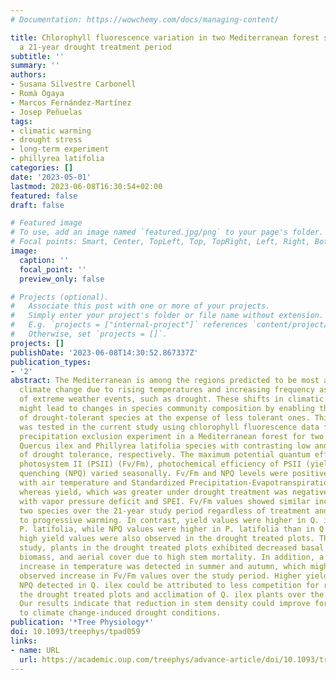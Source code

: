```yaml
---
# Documentation: https://wowchemy.com/docs/managing-content/

title: Chlorophyll fluorescence variation in two Mediterranean forest species over
  a 21-year drought treatment period
subtitle: ''
summary: ''
authors:
- Susana Silvestre Carbonell
- Romà Ogaya
- Marcos Fernández-Martínez
- Josep Peñuelas
tags:
- climatic warming
- drought stress
- long-term experiment
- phillyrea latifolia
categories: []
date: '2023-05-01'
lastmod: 2023-06-08T16:30:54+02:00
featured: false
draft: false

# Featured image
# To use, add an image named `featured.jpg/png` to your page's folder.
# Focal points: Smart, Center, TopLeft, Top, TopRight, Left, Right, BottomLeft, Bottom, BottomRight.
image:
  caption: ''
  focal_point: ''
  preview_only: false

# Projects (optional).
#   Associate this post with one or more of your projects.
#   Simply enter your project's folder or file name without extension.
#   E.g. `projects = ["internal-project"]` references `content/project/deep-learning/index.md`.
#   Otherwise, set `projects = []`.
projects: []
publishDate: '2023-06-08T14:30:52.867337Z'
publication_types:
- '2'
abstract: The Mediterranean is among the regions predicted to be most affected by
  climate change due to rising temperatures and increasing frequency as well as intensity
  of extreme weather events, such as drought. These shifts in climatic conditions
  might lead to changes in species community composition by enabling the increase
  of drought-tolerant species at the expense of less tolerant ones. This hypothesis
  was tested in the current study using chlorophyll fluorescence data from a 21-year
  precipitation exclusion experiment in a Mediterranean forest for two co-dominant
  Quercus ilex and Phillyrea latifolia species with contrasting low and high levels
  of drought tolerance, respectively. The maximum potential quantum efficiency of
  photosystem II (PSII) (Fv/Fm), photochemical efficiency of PSII (yield), and non-photochemical
  quenching (NPQ) varied seasonally. Fv/Fm and NPQ levels were positively correlated
  with air temperature and Standardized Precipitation-Evapotranspiration Index (SPEI),
  whereas yield, which was greater under drought treatment was negatively associated
  with vapor pressure deficit and SPEI. Fv/Fm values showed similar increase in the
  two species over the 21-year study period regardless of treatment and in parallel
  to progressive warming. In contrast, yield values were higher in Q. ilex than in
  P. latifolia, while NPQ values were higher in P. latifolia than in Q. ilex. Notably,
  high yield values were also observed in the drought treated plots. Throughout the
  study, plants in the drought treated plots exhibited decreased basal area, leaf
  biomass, and aerial cover due to high stem mortality. In addition, a continuous
  increase in temperature was detected in summer and autumn, which might explain the
  observed increase in Fv/Fm values over the study period. Higher yield and lower
  NPQ detected in Q. ilex could be attributed to less competition for resources in
  the drought treated plots and acclimation of Q. ilex plants over the study period.
  Our results indicate that reduction in stem density could improve forest resilience
  to climate change-induced drought conditions.
publication: '*Tree Physiology*'
doi: 10.1093/treephys/tpad059
links:
- name: URL
  url: https://academic.oup.com/treephys/advance-article/doi/10.1093/treephys/tpad059/7153065
---
```

